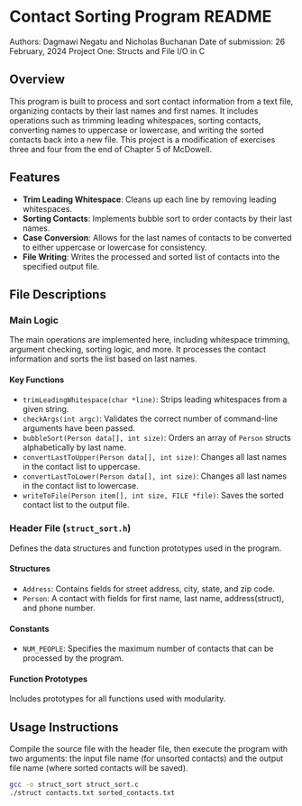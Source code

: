 # Contact Sorting Program README
Authors: Dagmawi Negatu and Nicholas Buchanan
Date of submission: 26 February, 2024
Project One: Structs and File I/O in C

## Overview

This program is built to process and sort contact information from a text file,
organizing contacts by their last names and first names. 
It includes operations such as trimming leading whitespaces, sorting contacts,
converting names to uppercase or lowercase,
and writing the sorted contacts back into a new file.
This project is a modification of exercises three
and four from the end of Chapter 5 of McDowell.

## Features

- **Trim Leading Whitespace**: Cleans up each line by removing leading whitespaces.
- **Sorting Contacts**: Implements bubble sort to order contacts by their last names.
- **Case Conversion**: Allows for the last names of contacts to be converted to 
  either uppercase or lowercase for consistency.
- **File Writing**: 
  Writes the processed and sorted list of contacts into the specified output file.

## File Descriptions

### Main Logic

The main operations are implemented here, including whitespace trimming,
argument checking, sorting logic, and more. It processes the contact information
and sorts the list based on last names.

#### Key Functions

- `trimLeadingWhitespace(char *line)`: Strips leading whitespaces from a given string.
- `checkArgs(int argc)`: 
  Validates the correct number of command-line arguments have been passed.
- `bubbleSort(Person data[], int size)`: 
  Orders an array of `Person` structs alphabetically by last name.
- `convertLastToUpper(Person data[], int size)`:
  Changes all last names in the contact list to uppercase.
- `convertLastToLower(Person data[], int size)`:
  Changes all last names in the contact list to lowercase.
- `writeToFile(Person item[], int size, FILE *file)`:
  Saves the sorted contact list to the output file.

### Header File (`struct_sort.h`)

Defines the data structures and function prototypes used in the program.

#### Structures

- `Address`: Contains fields for street address, city, state, and zip code.
- `Person`: 
  A contact with fields for first name, last name, address(struct), and phone number.

#### Constants

- `NUM_PEOPLE`: Specifies the maximum number of contacts that can be processed by the program.

#### Function Prototypes

Includes prototypes for all functions used with modularity.

## Usage Instructions

Compile the source file with the header file, 
then execute the program with two arguments:
the input file name (for unsorted contacts)
and the output file name (where sorted contacts will be saved).

```bash
gcc -o struct_sort struct_sort.c
./struct contacts.txt sorted_contacts.txt

